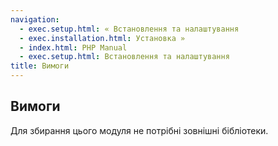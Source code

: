 ```yaml
---
navigation:
  - exec.setup.html: « Встановлення та налаштування
  - exec.installation.html: Установка »
  - index.html: PHP Manual
  - exec.setup.html: Встановлення та налаштування
title: Вимоги
---
```

## Вимоги

Для збирання цього модуля не потрібні зовнішні бібліотеки.
